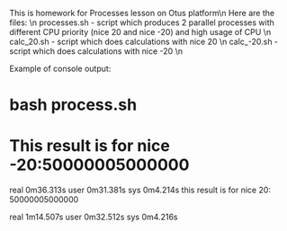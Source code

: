 This is homework for Processes lesson on Otus platform\n
Here are the files: \n
processes.sh - script which produces 2 parallel processes with different CPU priority (nice 20 and nice -20) and high usage of CPU \n
calc_20.sh - script which does calculations with nice 20 \n
calc_-20.sh - script which does calculations with nice -20 \n

Example of console output:
# bash process.sh
# This result is for nice -20:50000005000000

real    0m36.313s
user    0m31.381s
sys     0m4.214s
this result is for nice 20: 50000005000000

real    1m14.507s
user    0m32.512s
sys     0m4.216s

#
